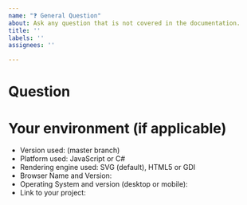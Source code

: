 ```yaml
---
name: "❓ General Question"
about: Ask any question that is not covered in the documentation.
title: ''
labels: ''
assignees: ''

---
```


<!--

!!! The issue templates provided here are mandatory to be used !!!
!!! Issues not filling out the provided structure and details  !!!
!!! will be closed without addressing them. It takes you 2mins !!!
!!! more for us it takes a lot of time to organize and address !!!
!!! clarify open points if you do not provide them             !!!

Additionally for questions

- Be sure that you are not reporting bugs or missing features as questions! If you are missing a feature or 
  experiencing a misbehavior, it is very likely not a question but rather a bug report or feature request you 
  want to open. 
- Check the examples and documentation at https://docs.alphatab.net/ if it might already answer your question.
- Check if somebody already asked the question here on GitHub. 

-->

# Question 
<!--
Ask your question here. 
-->

# Your environment (if applicable)

* Version used: (master branch)
* Platform used: JavaScript or C#
* Rendering engine used: SVG (default), HTML5 or GDI
* Browser Name and Version: 
* Operating System and version (desktop or mobile):
* Link to your project:
